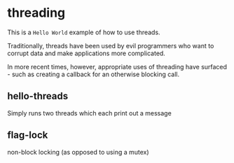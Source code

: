 threading
====

This is a `Hello World` example of how to use threads.

Traditionally, threads have been used by evil programmers who want to corrupt data and make applications more complicated.

In more recent times, however, appropriate uses of threading have surfaced - such as creating a callback for an otherwise blocking call.

hello-threads
----

Simply runs two threads which each print out a message

flag-lock
----

non-block locking (as opposed to using a mutex)


